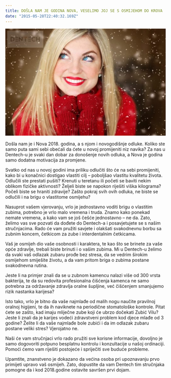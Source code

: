 ```yaml
---
title: DOŠLA NAM JE GODINA NOVA, VESELIMO JOJ SE S OSMIJEHOM DO KROVA
date: "2015-05-28T22:40:32.169Z"
---
```

![ ](./post13.jpg)

Došla nam je i Nova 2018. godina, a s njom i novogodišnje odluke. Koliko ste samo puta sami sebi obećali da ćete u novoj promijeniti niz navika? Za nas u Dentech-u je svaki dan dobar za donošenje novih odluka, a Nova je godina samo dodatna motivacija za promjene.

Svatko od nas u novoj godini ima priliku odlučiti što će na sebi promijeniti, kako bi u konačnici dostigao vlastiti cilj – poboljšao vlastitu kvalitetu života. Odlučili ste prestati pušiti? Krenuti u teretanu ili početi se baviti nekim oblikom fizičke aktivnosti? Željeli biste se napokon riješiti viška kilograma? Počeli biste se hraniti zdravije? Zašto pokraj svih ovih odluka, ne biste se odlučili i na brigu o vlastitome osmijehu?

Nasuprot vašem vjerovanju, vrlo je jednostavno voditi brigu o vlastitim zubima, potrebno je vrlo malo vremena i truda. Znamo kako ponekad nemate vremena, a kako vam se još češće jednostavno – ne da. Zato, želimo vas sve pozvati da dođete do Dentech-a i posavjetujete se s našim stručnjacima. Rado će vam pružiti savjete i olakšati svakodnevnu borbu sa zubnim koncem, četkicom za zube i interdentalnim četkicama.

Vaš je osmijeh dio vaše osobnosti i karaktera, te kao što se brinete za vaše opće zdravlje, trebali biste brinuti i o vašim zubima. Mi u Dentech-u želimo da svaki vaš odlazak zubaru prođe bez stresa, da se vedrim širokim osmijehom smiješite životu, a da vam pritom briga o zubima postane svakodnevna rutina.

Jeste li na primjer znali da se u zubnom kamencu nalazi više od 300 vrsta bakterija, te da su redovita profesionalna čišćenja kamenca ne samo potrebna za održavanje zdravlja oralne šupljine, već čišćenjem smanjujemo rizik nastanka karijesa?

Isto tako, vrlo je bitno da vaše najmlađe od malih nogu naučite pravilnoj oralnoj higijeni, te da ih naviknete na periodične stomatološke kontrole. Pitat ćete se zašto, kad imaju mliječne zube koji će ubrzo dočekati Zubić Vilu? Jeste li znali da je karijes vodeći zdravstveni problem kod djece mlađe od 3 godine? Želite li da vaše najmlađe bole zubići i da im odlazak zubaru postane veliki stres? Vjerojatno ne.

Naši će vam stručnjaci vrlo rado pružiti sve korisne informacije, dovoljno je samo dogovoriti potpuno besplatnu kontrolu i konzultacije u našoj ordinaciji. Pomoći ćemo vam riješiti postojeće i spriječiti sve buduće probleme.

Upamtite, znanstveno je dokazano da većina osoba pri upoznavanju prvo primijeti upravo vaš osmijeh. Zato, dopustite da vam Dentech tim stručnjaka pomogne da i kod 2018.godine ostavite savršen prvi dojam.